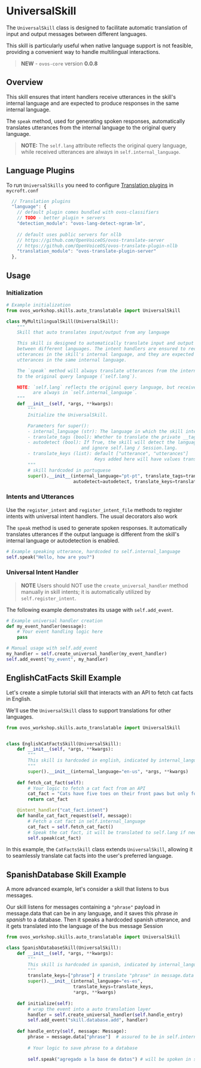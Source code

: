 # UniversalSkill

The `UniversalSkill` class is designed to facilitate automatic translation of input and output messages between different languages. 

This skill is particularly useful when native language support is not feasible, providing a convenient way to handle multilingual interactions.

> **NEW** - `ovos-core` version **0.0.8**

## Overview

This skill ensures that intent handlers receive utterances in the skill's internal language and are expected to produce responses in the same internal language. 

The `speak` method, used for generating spoken responses, automatically translates utterances from the internal language to the original query language.

> **NOTE:** The `self.lang` attribute reflects the original query language, while received utterances are always in `self.internal_language`.

## Language Plugins

To run `UniversalSkills` you need to configure [Translation plugins](https://openvoiceos.github.io/ovos-technical-manual/lang_plugins.md) in `mycroft.conf`

```javascript
  // Translation plugins
  "language": {
    // default plugin comes bundled with ovos-classifiers
    // TODO - better plugin + servers
    "detection_module": "ovos-lang-detect-ngram-lm",
    
    // default uses public servers for nllb
    // https://github.com/OpenVoiceOS/ovos-translate-server
    // https://github.com/OpenVoiceOS/ovos-translate-plugin-nllb
    "translation_module": "ovos-translate-plugin-server"
  },
```

## Usage

### Initialization

```python
# Example initialization
from ovos_workshop.skills.auto_translatable import UniversalSkill

class MyMultilingualSkill(UniversalSkill):
    """
    Skill that auto translates input/output from any language

    This skill is designed to automatically translate input and output messages
    between different languages. The intent handlers are ensured to receive
    utterances in the skill's internal language, and they are expected to produce
    utterances in the same internal language.

    The `speak` method will always translate utterances from the internal language
    to the original query language (`self.lang`).

    NOTE: `self.lang` reflects the original query language, but received utterances
          are always in `self.internal_language`.
    """
    def __init__(self, *args, **kwargs):
        """
        Initialize the UniversalSkill.

        Parameters for super():
        - internal_language (str): The language in which the skill internally operates.
        - translate_tags (bool): Whether to translate the private __tags__ value (adapt entities).
        - autodetect (bool): If True, the skill will detect the language of the utterance
                            and ignore self.lang / Session.lang.
        - translate_keys (list): default ["utterance", "utterances"] 
                                 Keys added here will have values translated in message.data.
        """
        # skill hardcoded in portuguese
        super().__init__(internal_language="pt-pt", translate_tags=translate_tags,
                         autodetect=autodetect, translate_keys=translate_keys, *args, **kwargs)
```

### Intents and Utterances

Use the `register_intent` and `register_intent_file` methods to register intents with universal intent handlers. The usual decorators also work

The `speak` method is used to generate spoken responses.
It automatically translates utterances if the output language is different from the skill's internal language or autodetection is enabled.

```python
# Example speaking utterance, hardcoded to self.internal_language
self.speak("Hello, how are you?")
```

### Universal Intent Handler

> **NOTE** Users should NOT use the `create_universal_handler` method manually in skill intents; it is automatically utilized by `self.register_intent`. 

The following example demonstrates its usage with `self.add_event`.

```python
# Example universal handler creation
def my_event_handler(message):
    # Your event handling logic here
    pass

# Manual usage with self.add_event
my_handler = self.create_universal_handler(my_event_handler)
self.add_event("my_event", my_handler)
```

## EnglishCatFacts Skill Example

Let's create a simple tutorial skill that interacts with an API to fetch cat facts in English. 

We'll use the `UniversalSkill` class to support translations for other languages.

```python
from ovos_workshop.skills.auto_translatable import UniversalSkill


class EnglishCatFactsSkill(UniversalSkill):
    def __init__(self, *args, **kwargs):
        """
        This skill is hardcoded in english, indicated by internal_language
        """
        super().__init__(internal_language="en-us", *args, **kwargs)
        
    def fetch_cat_fact(self):
        # Your logic to fetch a cat fact from an API
        cat_fact = "Cats have five toes on their front paws but only four on their back paws."
        return cat_fact

    @intent_handler("cat_fact.intent")
    def handle_cat_fact_request(self, message):
        # Fetch a cat fact in self.internal_language
        cat_fact = self.fetch_cat_fact()
        # Speak the cat fact, it will be translated to self.lang if needed
        self.speak(cat_fact)
```

In this example, the `CatFactsSkill` class extends `UniversalSkill`, allowing it to seamlessly translate cat facts into the user's preferred language.



## SpanishDatabase Skill Example

A more advanced example, let's consider a skill that listens to bus messages.

Our skill listens for messages containing a `"phrase"` payload in message.data that can be in any language, and it saves this phrase *in spanish* to a database. 
Then it speaks a hardcoded spanish utterance, and it gets translated into the language of the bus message Session

```python
from ovos_workshop.skills.auto_translatable import UniversalSkill

class SpanishDatabaseSkill(UniversalSkill):
    def __init__(self, *args, **kwargs):
        """
        This skill is hardcoded in spanish, indicated by internal_language
        """
        translate_keys=["phrase"] # translate "phrase" in message.data
        super().__init__(internal_language="es-es",
                         translate_keys=translate_keys,
                         *args, **kwargs)
    
    def initialize(self):
        # wrap the event into a auto translation layer
        handler = self.create_universal_handler(self.handle_entry)
        self.add_event("skill.database.add", handler)
        
    def handle_entry(self, message: Message):
        phrase = message.data["phrase"]  # assured to be in self.internal_language
        
        # Your logic to save phrase to a database
        
        self.speak("agregado a la base de datos") # will be spoken in self.lang
```
